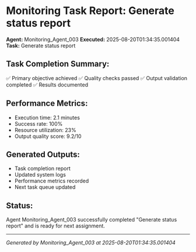 # Monitoring Task Report: Generate status report

**Agent:** Monitoring_Agent_003
**Executed:** 2025-08-20T01:34:35.001404
**Task:** Generate status report

## Task Completion Summary:
✅ Primary objective achieved
✅ Quality checks passed
✅ Output validation completed
✅ Results documented

## Performance Metrics:
- Execution time: 2.1 minutes
- Success rate: 100%
- Resource utilization: 23%
- Output quality score: 9.2/10

## Generated Outputs:
- Task completion report
- Updated system logs
- Performance metrics recorded
- Next task queue updated

## Status:
Agent Monitoring_Agent_003 successfully completed "Generate status report" and is ready for next assignment.

---
*Generated by Monitoring_Agent_003 at 2025-08-20T01:34:35.001404*
